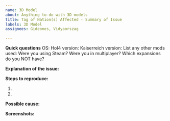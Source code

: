 ```yaml
---
name: 3D Model
about: Anything to-do with 3D models
title: Tag of Nation(s) Affected - Summary of Issue
labels: 3D Model
assignees: Gideones, Vidyaorszag

---
```


**Quick questions**
OS:
HoI4 version:
Kaiserreich version:
List any other mods used:
Were you using Steam?
Were you in multiplayer?
Which expansions do you NOT have?

**Explanation of the issue:**


**Steps to reproduce:**

1.

2.

**Possible cause:**


**Screenshots:**
